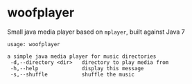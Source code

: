 # woofplayer

Small java media player based on `mplayer`, built against Java 7

```
usage: woofplayer

a simple java media player for music directories
 -d,--directory <dir>   directory to play media from
 -h,--help              display this message
 -s,--shuffle           shuffle the music
```
